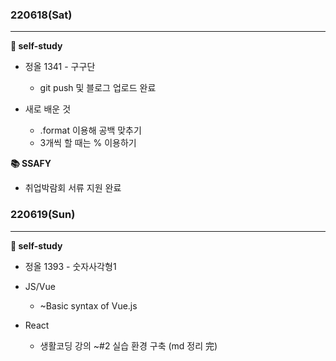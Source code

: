 ### 220618(Sat)

---

**📒 self-study**

- 정올 1341 - 구구단
  - git push 및 블로그 업로드 완료



- 새로 배운 것
  - .format 이용해 공백 맞추기
  - 3개씩 할 때는 % 이용하기



**📚 SSAFY**

- 취업박람회 서류 지원 완료



### 220619(Sun)

---

**📒 self-study**

- 정올 1393 - 숫자사각형1
- JS/Vue
  - ~Basic syntax of Vue.js

- React
  - 생활코딩 강의 ~#2 실습 환경 구축 (md 정리 完)